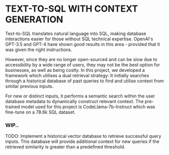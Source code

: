 TEXT-TO-SQL WITH CONTEXT GENERATION
===
Text-to-SQL translates natural language into SQL, making database interactions easier for those without SQL technical expertise. OpenAI's GPT-3.5 and GPT-4 have shown good results in this area - provided that it was given the right instructions. 

However, since they are no longer open-sourced and can be slow due to accessibility by a wide range of users, they may not be the best option for businesses, as well as being costly. In this project, we developed a framework which utilises a dual retrieval strategy: It initially searches through a historical database of past queries to find and utilise context from similar previous inputs. 

For new or distinct inputs, it performs a semantic search within the user database metadata to dynamically construct relevant context. The pre-trained model used for this project is CodeLlama-7b-Instruct which was fine-tune on a 78.6k SQL dataset. 

### WIP..

TODO: Implement a historical vector database to retrieve successful query inputs. This database will provide additional context for new queries if the retrieved similarity is greater than a predefined threshold.

